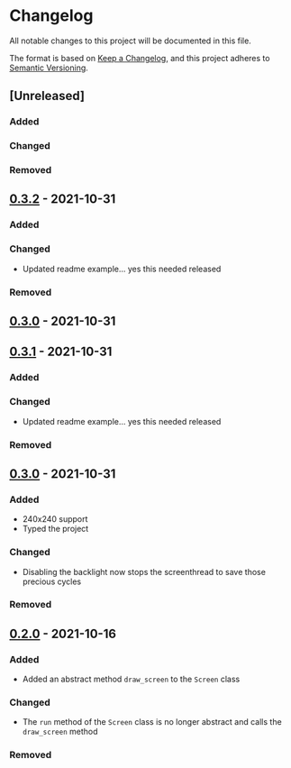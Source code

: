 # Changelog
All notable changes to this project will be documented in this file.

The format is based on [Keep a Changelog](https://keepachangelog.com/en/1.0.0/),
and this project adheres to [Semantic Versioning](https://semver.org/spec/v2.0.0.html).

## [Unreleased]
### Added

### Changed

### Removed

## [0.3.2](https://github.com/drewtchrist/tft-suite/releases/tag/v0.3.2) - 2021-10-31
### Added

### Changed
* Updated readme example... yes this needed released

### Removed

## [0.3.0](https://github.com/drewtchrist/tft-suite/releases/tag/v0.3.0) - 2021-10-31

## [0.3.1](https://github.com/drewtchrist/tft-suite/releases/tag/v0.3.1) - 2021-10-31
### Added

### Changed
* Updated readme example... yes this needed released

### Removed

## [0.3.0](https://github.com/drewtchrist/tft-suite/releases/tag/v0.3.0) - 2021-10-31
### Added
* 240x240 support
* Typed the project

### Changed
* Disabling the backlight now stops the screenthread to save those precious cycles

### Removed

## [0.2.0](https://github.com/drewtchrist/tft-suite/releases/tag/v0.2.0) - 2021-10-16
### Added
* Added an abstract method `draw_screen` to the `Screen` class

### Changed
* The `run` method of the `Screen` class is no longer abstract and calls the `draw_screen` method

### Removed

